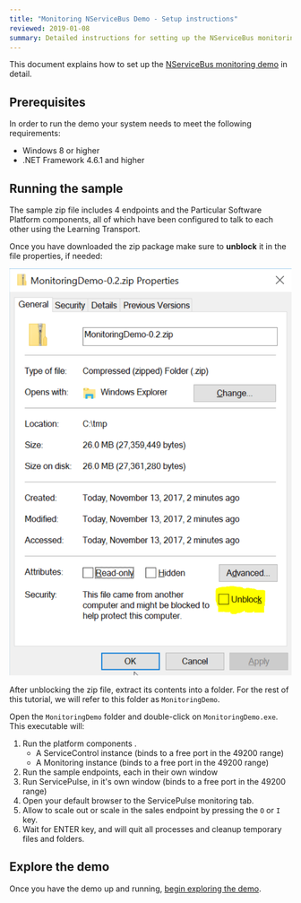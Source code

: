 ```yaml
---
title: "Monitoring NServiceBus Demo - Setup instructions"
reviewed: 2019-01-08
summary: Detailed instructions for setting up the NServiceBus monitoring demo
---
```


This document explains how to set up the [NServiceBus monitoring demo](/tutorials/monitoring-demo/) in detail.

## Prerequisites

In order to run the demo your system needs to meet the following requirements:

- Windows 8 or higher
- .NET Framework 4.6.1 and higher

## Running the sample

The sample zip file includes 4 endpoints and the Particular Software Platform components, all of which have been configured to talk to each other using the Learning Transport.

Once you have downloaded the zip package make sure to **unblock** it in the file properties, if needed:

![Unblock the package](unblock-demo-package.png "width=401")

After unblocking the zip file, extract its contents into a folder. For the rest of this tutorial, we will refer to this folder as `MonitoringDemo`.

Open the `MonitoringDemo` folder and double-click on `MonitoringDemo.exe`. This executable will:

1. Run the platform components .
    - A ServiceControl instance (binds to a free port in the 49200 range)
    - A Monitoring instance (binds to a free port in the 49200 range)
2. Run the sample endpoints, each in their own window
3. Run ServicePulse, in it's own window (binds to a free port in the 49200 range)
4. Open your default browser to the ServicePulse monitoring tab.
5. Allow to scale out or scale in the sales endpoint by pressing the `O` or `I` key.
6. Wait for ENTER key, and will quit all processes and cleanup temporary files and folders.

## Explore the demo

Once you have the demo up and running, [begin exploring the demo](/tutorials/monitoring-demo/#demo-walk-through).
